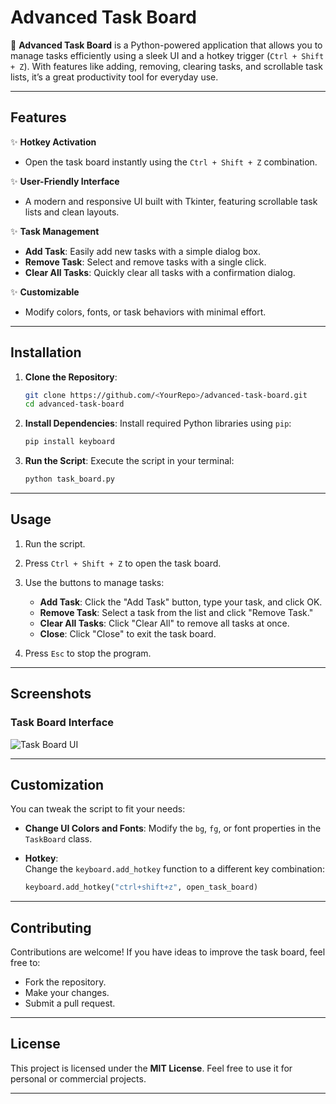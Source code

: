 # **Advanced Task Board**

🚀 **Advanced Task Board** is a Python-powered application that allows you to manage tasks efficiently using a sleek UI and a hotkey trigger (`Ctrl + Shift + Z`). With features like adding, removing, clearing tasks, and scrollable task lists, it’s a great productivity tool for everyday use.

---

## **Features**

✨ **Hotkey Activation**  
- Open the task board instantly using the `Ctrl + Shift + Z` combination.

✨ **User-Friendly Interface**  
- A modern and responsive UI built with Tkinter, featuring scrollable task lists and clean layouts.

✨ **Task Management**  
- **Add Task**: Easily add new tasks with a simple dialog box.  
- **Remove Task**: Select and remove tasks with a single click.  
- **Clear All Tasks**: Quickly clear all tasks with a confirmation dialog.

✨ **Customizable**  
- Modify colors, fonts, or task behaviors with minimal effort.

---

## **Installation**

1. **Clone the Repository**:
   ```bash
   git clone https://github.com/<YourRepo>/advanced-task-board.git
   cd advanced-task-board
   ```

2. **Install Dependencies**:
   Install required Python libraries using `pip`:
   ```bash
   pip install keyboard
   ```

3. **Run the Script**:
   Execute the script in your terminal:
   ```bash
   python task_board.py
   ```

---

## **Usage**

1. Run the script.
2. Press `Ctrl + Shift + Z` to open the task board.
3. Use the buttons to manage tasks:
   - **Add Task**: Click the "Add Task" button, type your task, and click OK.  
   - **Remove Task**: Select a task from the list and click "Remove Task."  
   - **Clear All Tasks**: Click "Clear All" to remove all tasks at once.  
   - **Close**: Click "Close" to exit the task board.

4. Press `Esc` to stop the program.

---

## **Screenshots**

### **Task Board Interface**  
![Task Board UI](https://via.placeholder.com/600x400?text=Task+Board+UI)

---

## **Customization**

You can tweak the script to fit your needs:

- **Change UI Colors and Fonts**:
  Modify the `bg`, `fg`, or font properties in the `TaskBoard` class.

- **Hotkey**:  
  Change the `keyboard.add_hotkey` function to a different key combination:
  ```python
  keyboard.add_hotkey("ctrl+shift+z", open_task_board)
  ```

---

## **Contributing**

Contributions are welcome! If you have ideas to improve the task board, feel free to:
- Fork the repository.
- Make your changes.
- Submit a pull request.

---

## **License**

This project is licensed under the **MIT License**. Feel free to use it for personal or commercial projects.

---

